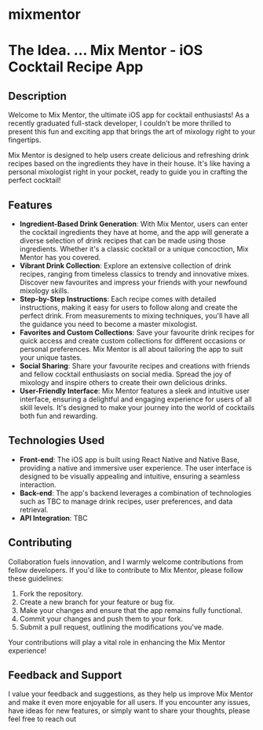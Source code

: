 # mixmentor
# The Idea. … **Mix Mentor - iOS Cocktail Recipe App**

## **Description**

Welcome to Mix Mentor, the ultimate iOS app for cocktail enthusiasts! As a recently graduated full-stack developer, I couldn't be more thrilled to present this fun and exciting app that brings the art of mixology right to your fingertips.

Mix Mentor is designed to help users create delicious and refreshing drink recipes based on the ingredients they have in their house. It's like having a personal mixologist right in your pocket, ready to guide you in crafting the perfect cocktail!

## **Features**

- **Ingredient-Based Drink Generation**: With Mix Mentor, users can enter the cocktail ingredients they have at home, and the app will generate a diverse selection of drink recipes that can be made using those ingredients. Whether it's a classic cocktail or a unique concoction, Mix Mentor has you covered.
- **Vibrant Drink Collection**: Explore an extensive collection of drink recipes, ranging from timeless classics to trendy and innovative mixes. Discover new favourites and impress your friends with your newfound mixology skills.
- **Step-by-Step Instructions**: Each recipe comes with detailed instructions, making it easy for users to follow along and create the perfect drink. From measurements to mixing techniques, you'll have all the guidance you need to become a master mixologist.
- **Favorites and Custom Collections**: Save your favourite drink recipes for quick access and create custom collections for different occasions or personal preferences. Mix Mentor is all about tailoring the app to suit your unique tastes.
- **Social Sharing**: Share your favourite recipes and creations with friends and fellow cocktail enthusiasts on social media. Spread the joy of mixology and inspire others to create their own delicious drinks.
- **User-Friendly Interface**: Mix Mentor features a sleek and intuitive user interface, ensuring a delightful and engaging experience for users of all skill levels. It's designed to make your journey into the world of cocktails both fun and rewarding.

## **Technologies Used**

- **Front-end**: The iOS app is built using React Native and Native Base, providing a native and immersive user experience. The user interface is designed to be visually appealing and intuitive, ensuring a seamless interaction.
- **Back-end**: The app's backend leverages a combination of technologies such as TBC to manage drink recipes, user preferences, and data retrieval.
- **API Integration**: TBC

## **Contributing**

Collaboration fuels innovation, and I warmly welcome contributions from fellow developers. If you'd like to contribute to Mix Mentor, please follow these guidelines:

1. Fork the repository.
2. Create a new branch for your feature or bug fix.
3. Make your changes and ensure that the app remains fully functional.
4. Commit your changes and push them to your fork.
5. Submit a pull request, outlining the modifications you've made.

Your contributions will play a vital role in enhancing the Mix Mentor experience!

## **Feedback and Support**

I value your feedback and suggestions, as they help us improve Mix Mentor and make it even more enjoyable for all users. If you encounter any issues, have ideas for new features, or simply want to share your thoughts, please feel free to reach out
